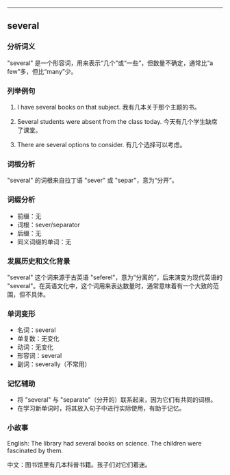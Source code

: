 
---------------
## several
### 分析词义
"several" 是一个形容词，用来表示“几个”或“一些”，但数量不确定，通常比“a few”多，但比“many”少。

### 列举例句
1. I have several books on that subject.
   我有几本关于那个主题的书。

2. Several students were absent from the class today.
   今天有几个学生缺席了课堂。

3. There are several options to consider.
   有几个选择可以考虑。

### 词根分析
"several" 的词根来自拉丁语 "sever" 或 "separ"，意为“分开”。

### 词缀分析
- 前缀：无
- 词根：sever/separator
- 后缀：无
- 同义词缀的单词：无

### 发展历史和文化背景
"several" 这个词来源于古英语 "seferel"，意为“分离的”，后来演变为现代英语的 "several"。在英语文化中，这个词用来表达数量时，通常意味着有一个大致的范围，但不具体。

### 单词变形
- 名词：several
- 单复数：无变化
- 动词：无变化
- 形容词：several
- 副词：severally（不常用）

### 记忆辅助
- 将 "several" 与 "separate"（分开的）联系起来，因为它们有共同的词根。
- 在学习新单词时，将其放入句子中进行实际使用，有助于记忆。

### 小故事
English: The library had several books on science. The children were fascinated by them.

中文：图书馆里有几本科普书籍。孩子们对它们着迷。

